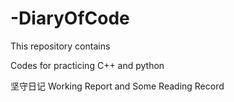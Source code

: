# -DiaryOfCode

This repository contains

Codes for practicing C++ and python

坚守日记 Working Report and Some Reading Record
